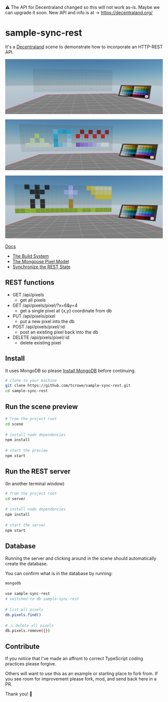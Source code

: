 
⚠️ The API for Decentraland changed so this will not work as-is. Maybe we can upgrade it soon. New API and info is at -> https://decentraland.org/

# sample-sync-rest

It's a [Decentraland](https://decentraland.org) scene to demonstrate how to incorporate an HTTP-REST API.

![blank](./img/blank-canvas.png)

![shapes](./img/shapes.png)

![success](./img/success.png)

[Docs](./docs/readme.md)
+ [The Build System](./docs/build-system.md)
+ [The Mongoose Pixel Model](./docs/mongoose-pixel-model.md)
+ [Synchronize the REST State](./docs/rest-state.md)

## REST functions

+ GET /api/pixels
  * get all pixels
+ GET /api/pixels/pixel/?x=6&y=4
  * get a single pixel at {x,y} coordinate from db
+ PUT /api/pixels/pixel
  * put a new pixel into the db
+ POST /api/pixels/pixel/:id
  * post an existing pixel back into the db
+ DELETE /api/pixels/pixel/:id
  * delete existing pixel

## Install

It uses MongoDB so please [Install MongoDB](https://docs.mongodb.com/manual/installation/) before continuing.

```sh
# clone to your machine
git clone https://github.com/tcrowe/sample-sync-rest.git
cd sample-sync-rest
```

## Run the scene preview

```sh
# from the project root
cd scene

# install node dependencies
npm install

# start the preview
npm start
```

## Run the REST server

(In another terminal window)

```sh
# from the project root
cd server

# install node dependencies
npm install

# start the server
npm start
```
## Database

Running the server and clicking around in the scene should automatically create the database.

You can confirm what is in the database by running:

```sh
mongodb

use sample-sync-rest
# switched to db sample-sync-rest

# list all pixels
db.pixels.find()

# ⚠️ delete all pixels
db.pixels.remove({})
```

## Contribute

If you notice that I've made an affront to correct TypeScript coding practices please forgive.

Others will want to use this as an example or starting place to fork from. If you see room for improvement please fork, mod, and send back here in a PR.

Thank you! 🤗
